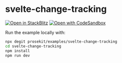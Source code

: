 # svelte-change-tracking

[![Open in StackBlitz](https://developer.stackblitz.com/img/open_in_stackblitz.svg)](https://stackblitz.com/github/prosekit/examples/tree/master/svelte-change-tracking)
[![Open with CodeSandbox](https://assets.codesandbox.io/github/button-edit-lime.svg)](https://codesandbox.io/p/sandbox/github/prosekit/examples/tree/master/svelte-change-tracking)

Run the example locally with:

```bash
npx degit prosekit/examples/svelte-change-tracking
cd svelte-change-tracking
npm install
npm run dev
```
